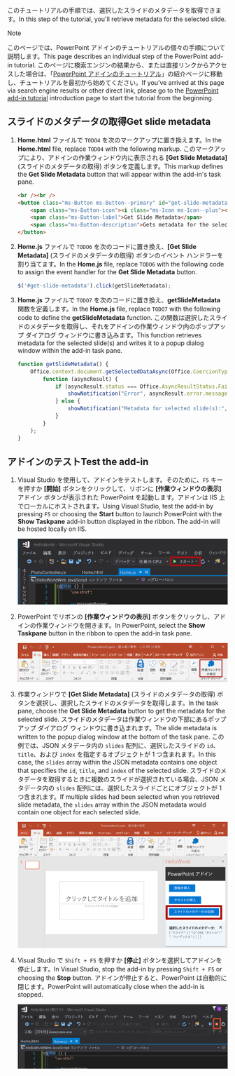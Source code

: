 <span data-ttu-id="8dda7-101">このチュートリアルの手順では、選択したスライドのメタデータを取得できます。</span><span class="sxs-lookup"><span data-stu-id="8dda7-101">In this step of the tutorial, you'll retrieve metadata for the selected slide.</span></span>

> [!NOTE]
> <span data-ttu-id="8dda7-102">このページでは、PowerPoint アドインのチュートリアルの個々の手順について説明します。</span><span class="sxs-lookup"><span data-stu-id="8dda7-102">This page describes an individual step of the PowerPoint add-in tutorial.</span></span> <span data-ttu-id="8dda7-103">このページに検索エンジンの結果から、または直接リンクからアクセスした場合は、「[PowerPoint アドインのチュートリアル](../tutorials/powerpoint-tutorial.yml)」の紹介ページに移動し、チュートリアルを最初から始めてください。</span><span class="sxs-lookup"><span data-stu-id="8dda7-103">If you’ve arrived at this page via search engine results or other direct link, please go to the [PowerPoint add-in tutorial](../tutorials/powerpoint-tutorial.yml) introduction page to start the tutorial from the beginning.</span></span>

## <a name="get-slide-metadata"></a><span data-ttu-id="8dda7-104">スライドのメタデータの取得</span><span class="sxs-lookup"><span data-stu-id="8dda7-104">Get slide metadata</span></span>

1. <span data-ttu-id="8dda7-105">**Home.html** ファイルで `TODO4` を次のマークアップに置き換えます。</span><span class="sxs-lookup"><span data-stu-id="8dda7-105">In the **Home.html** file, replace `TODO4` with the following markup.</span></span> <span data-ttu-id="8dda7-106">このマークアップにより、アドインの作業ウィンドウ内に表示される **[Get Slide Metadata]** (スライドのメタデータの取得) ボタンを定義します。</span><span class="sxs-lookup"><span data-stu-id="8dda7-106">This markup defines the **Get Slide Metadata** button that will appear within the add-in's task pane.</span></span>

    ```html
    <br /><br />
    <button class="ms-Button ms-Button--primary" id="get-slide-metadata">
        <span class="ms-Button-icon"><i class="ms-Icon ms-Icon--plus"></i></span>
        <span class="ms-Button-label">Get Slide Metadata</span>
        <span class="ms-Button-description">Gets metadata for the selected slide(s).</span>
    </button>
    ```

2. <span data-ttu-id="8dda7-107">**Home.js** ファイルで `TODO6` を次のコードに置き換え、**[Get Slide Metadata]** (スライドのメタデータの取得) ボタンのイベント ハンドラーを割り当てます。</span><span class="sxs-lookup"><span data-stu-id="8dda7-107">In the **Home.js** file, replace `TODO6` with the following code to assign the event handler for the **Get Slide Metadata** button.</span></span>

    ```js
    $('#get-slide-metadata').click(getSlideMetadata);
    ```

3. <span data-ttu-id="8dda7-108">**Home.js** ファイルで `TODO7` を次のコードに置き換え、**getSlideMetadata** 関数を定義します。</span><span class="sxs-lookup"><span data-stu-id="8dda7-108">In the **Home.js** file, replace `TODO7` with the following code to define the **getSlideMetadata** function.</span></span> <span data-ttu-id="8dda7-109">この関数は選択したスライドのメタデータを取得し、それをアドインの作業ウィンドウ内のポップアップ ダイアログ ウィンドウに書き込みます。</span><span class="sxs-lookup"><span data-stu-id="8dda7-109">This function retrieves metadata for the selected slide(s) and writes it to a popup dialog window within the add-in task pane.</span></span>

    ```js
    function getSlideMetadata() {
        Office.context.document.getSelectedDataAsync(Office.CoercionType.SlideRange,
            function (asyncResult) {
                if (asyncResult.status === Office.AsyncResultStatus.Failed) {
                    showNotification("Error", asyncResult.error.message);
                } else {
                    showNotification("Metadata for selected slide(s):", JSON.stringify(asyncResult.value), null, 2);
                }
            }
        );
    }
    ```

## <a name="test-the-add-in"></a><span data-ttu-id="8dda7-110">アドインのテスト</span><span class="sxs-lookup"><span data-stu-id="8dda7-110">Test the add-in</span></span>

1. <span data-ttu-id="8dda7-p104">Visual Studio を使用して、アドインをテストします。そのために、`F5` キーを押すか **[開始]** ボタンをクリックして、リボンに **[作業ウィンドウの表示]** アドイン ボタンが表示された PowerPoint を起動します。アドインは IIS 上でローカルにホストされます。</span><span class="sxs-lookup"><span data-stu-id="8dda7-p104">Using Visual Studio, test the add-in by pressing `F5` or choosing the **Start** button to launch PowerPoint with the **Show Taskpane** add-in button displayed in the ribbon. The add-in will be hosted locally on IIS.</span></span>

    ![[開始] ボタンが強調表示されている Visual Studio のスクリーンショット](../images/powerpoint-tutorial-start.png)

2. <span data-ttu-id="8dda7-114">PowerPoint でリボンの **[作業ウィンドウの表示]** ボタンをクリックし、アドインの作業ウィンドウを開きます。</span><span class="sxs-lookup"><span data-stu-id="8dda7-114">In PowerPoint, select the **Show Taskpane** button in the ribbon to open the add-in task pane.</span></span>

    ![[ホーム] リボンで [作業ウィンドウの表示] ボタンが強調表示されている Visual Studio のスクリーンショット](../images/powerpoint-tutorial-show-taskpane-button.png)

3. <span data-ttu-id="8dda7-116">作業ウィンドウで **[Get Slide Metadata]** (スライドのメタデータの取得) ボタンを選択し、選択したスライドのメタデータを取得します。</span><span class="sxs-lookup"><span data-stu-id="8dda7-116">In the task pane, choose the **Get Slide Metadata** button to get the metadata for the selected slide.</span></span> <span data-ttu-id="8dda7-117">スライドのメタデータは作業ウィンドウの下部にあるポップアップ ダイアログ ウィンドウに書き込まれます。</span><span class="sxs-lookup"><span data-stu-id="8dda7-117">The slide metadata is written to the popup dialog window at the bottom of the task pane.</span></span> <span data-ttu-id="8dda7-118">この例では、JSON メタデータ内の `slides` 配列に、選択したスライドの `id`、`title`、および `index` を指定するオブジェクトが 1 つ含まれます。</span><span class="sxs-lookup"><span data-stu-id="8dda7-118">In this case, the `slides` array within the JSON metadata contains one object that specifies the `id`, `title`, and `index` of the selected slide.</span></span> <span data-ttu-id="8dda7-119">スライドのメタデータを取得するときに複数のスライドが選択されている場合、JSON メタデータ内の `slides` 配列には、選択したスライドごとにオブジェクトが 1 つ含まれます。</span><span class="sxs-lookup"><span data-stu-id="8dda7-119">If multiple slides had been selected when you retrieved slide metadata, the `slides` array within the JSON metadata would contain one object for each selected slide.</span></span>

    ![[Get Slide Metadata] (スライドのメタデータの取得) ボタンが強調表示されている PowerPoint アドインのスクリーンショット](../images/powerpoint-tutorial-get-slide-metadata.png)

4. <span data-ttu-id="8dda7-121">Visual Studio で `Shift + F5` を押すか **[停止]** ボタンを選択してアドインを停止します。</span><span class="sxs-lookup"><span data-stu-id="8dda7-121">In Visual Studio, stop the add-in by pressing `Shift + F5` or choosing the **Stop** button.</span></span> <span data-ttu-id="8dda7-122">アドインが停止すると、PowerPoint は自動的に閉じます。</span><span class="sxs-lookup"><span data-stu-id="8dda7-122">PowerPoint will automatically close when the add-in is stopped.</span></span>

    ![[停止] ボタンが強調表示されている Visual Studio のスクリーンショット](../images/powerpoint-tutorial-stop.png)
